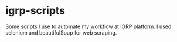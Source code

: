 # igrp-scripts
Some scripts I use to automate my workflow at IGRP platform.
I used selenium and beautifulSoup for web scraping.
